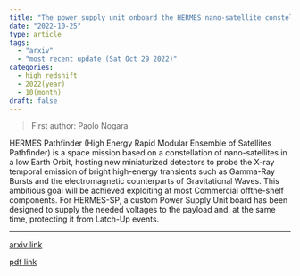 ```yaml
---
title: "The power supply unit onboard the HERMES nano-satellite constellation"
date: "2022-10-25"
type: article
tags:
  - "arxiv"
  - "most recent update (Sat Oct 29 2022)"
categories:
  - high redshift
  - 2022(year)
  - 10(month)
draft: false
---
```


> First author: Paolo Nogara

 HERMES Pathfinder (High Energy Rapid Modular Ensemble of Satellites
Pathfinder) is a space mission based on a constellation of nano-satellites in a
low Earth Orbit, hosting new miniaturized detectors to probe the X-ray temporal
emission of bright high-energy transients such as Gamma-Ray Bursts and the
electromagnetic counterparts of Gravitational Waves. This ambitious goal will
be achieved exploiting at most Commercial offthe-shelf components. For
HERMES-SP, a custom Power Supply Unit board has been designed to supply the
needed voltages to the payload and, at the same time, protecting it from
Latch-Up events.

---
[arxiv link](http://arxiv.org/abs/2210.13875v1)

[pdf link](http://arxiv.org/pdf/2210.13875v1)